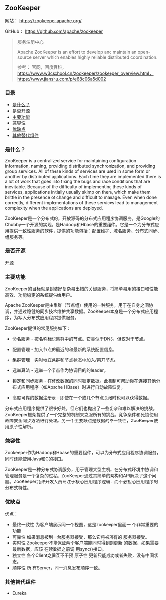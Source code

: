 ## ZooKeeper

网站： https://zookeeper.apache.org/

GitHub： https://github.com/apache/zookeeper

> 服务注册中心
>
> Apache ZooKeeper is an effort to develop and maintain an open-source server which enables highly reliable distributed coordination.
>
> 参考： 官网，百度百科， https://www.w3cschool.cn/zookeeper/zookeeper_overview.html， https://www.jianshu.com/p/e68c06a5d002

### 目录
* [是什么？](#是什么？)
* [是否开源](#是否开源)
* [主要功能](#主要功能)
* [兼容性](#兼容性)
* [优缺点](#优缺点)
* [其他替代组件](#其他替代组件)

### 是什么？

ZooKeeper is a centralized service for maintaining configuration information, naming, providing distributed synchronization, and providing group services. All of these kinds of services are used in some form or another by distributed applications. Each time they are implemented there is a lot of work that goes into fixing the bugs and race conditions that are inevitable. Because of the difficulty of implementing these kinds of services, applications initially usually skimp on them, which make them brittle in the presence of change and difficult to manage. Even when done correctly, different implementations of these services lead to management complexity when the applications are deployed.

ZooKeeper是一个分布式的，开放源码的分布式应用程序协调服务，是Google的Chubby一个开源的实现，是Hadoop和Hbase的重要组件。它是一个为分布式应用提供一致性服务的软件，提供的功能包括：配置维护、域名服务、分布式同步、组服务等。

### 是否开源

开源

### 主要功能

ZooKeeper的目标就是封装好复杂易出错的关键服务，将简单易用的接口和性能高效、功能稳定的系统提供给用户。

Apache ZooKeeper是由集群（节点组）使用的一种服务，用于在自身之间协调，并通过稳健的同步技术维护共享数据。ZooKeeper本身是一个分布式应用程序，为写入分布式应用程序提供服务。

ZooKeeper提供的常见服务如下 :

* 命名服务 - 按名称标识集群中的节点。它类似于DNS，但仅对于节点。

* 配置管理 - 加入节点的最近的和最新的系统配置信息。

* 集群管理 - 实时地在集群和节点状态中加入/离开节点。

* 选举算法 - 选举一个节点作为协调目的的leader。

* 锁定和同步服务 - 在修改数据的同时锁定数据。此机制可帮助你在连接其他分布式应用程序（如Apache HBase）时进行自动故障恢复。

* 高度可靠的数据注册表 - 即使在一个或几个节点关闭时也可以获得数据。

分布式应用程序提供了很多好处，但它们也抛出了一些复杂和难以解决的挑战。ZooKeeper框架提供了一个完整的机制来克服所有的挑战。竞争条件和死锁使用故障安全同步方法进行处理。另一个主要缺点是数据的不一致性，ZooKeeper使用原子性解析。

### 兼容性

Zookeeper作为Hadoop和Hbase的重要组件，可以为分布式应用程序协调服务，同时还能使用Java和C的接口。

ZooKeeper是一种分布式协调服务，用于管理大型主机。在分布式环境中协调和管理服务是一个复杂的过程。ZooKeeper通过其简单的架构和API解决了这个问题。ZooKeeper允许开发人员专注于核心应用程序逻辑，而不必担心应用程序的分布式特性。

### 优缺点

优点：
* 最终一致性 为客户端展示同一个视图，这是zookeeper里面一 个非常重要的功能
* 可靠性 如果消息被到一台服务器接受，那么它将被所有的 服务器接受。
* 实时性 Zookeeper不能保证两个客户端能同时得到刚更新 的数据，如果需要最新数据，应该 在读数据之前调 用sync()接口。
* 独立性 各个Client之间互不干预 原子性 更新只能成功或者失败，没有中间状态。
* 顺序性 所 有Server，同一消息发布顺序一致。

### 其他替代组件

* Eureka

